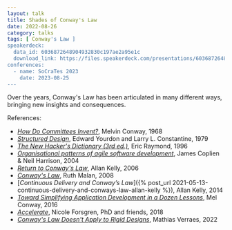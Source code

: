 ```yaml
---
layout: talk
title: Shades of Conway's Law
date: 2022-08-26
category: talks
tags: [ Conway's Law ]
speakerdeck:
  data_id: 6036872648904932830c197ae2a95e1c
  download_link: https://files.speakerdeck.com/presentations/6036872648904932830c197ae2a95e1c/Shades_of_Conway_s_Law.pdf
conferences:
  - name: SoCraTes 2023
    date: 2023-08-25
---
```


Over the years, Conway's Law has been articulated in many different ways, bringing new insights and consequences.

References:

- [*How Do Committees Invent?*](https://www.melconway.com/Home/Committees_Paper.html), Melvin Conway, 1968
- [*Structured Design*](https://www.goodreads.com/book/show/946145.Structured_Design), Edward Yourdon and Larry L. Constantine, 1979
- [*The New Hacker's Dictionary (3rd ed.)*](https://www.gutenberg.org/files/3008/3008-h/3008-h.htm), Eric Raymond, 1996
- [*Organisational patterns of agile software development*](https://www.goodreads.com/book/show/756250.Organizational_Patterns_of_Agile_Software_Development), James Coplien & Neil Harrison, 2004
- [*Return to Conway's Law*](https://www.allankellyassociates.co.uk/archives/1169/return-to-conways-law/), Allan Kelly, 2006
- [*Conway's Law*](https://web.archive.org/web/20181022001505/http://traceinthesand.com:80/blog/2008/02/13/conways-law/), Ruth Malan, 2008
- [*Continuous Delivery and Conway’s Law*]({% post_url 2021-05-13-continuous-delivery-and-conways-law-allan-kelly %}), Allan Kelly, 2014
- [*Toward Simplifying Application Development in a Dozen Lessons*](http://melconway.com/Home/pdf/simplify.pdf), Mel Conway, 2016
- [*Accelerate*](https://www.goodreads.com/pl/book/show/35747076), Nicole Forsgren, PhD and friends, 2018
- [*Conway's Law Doesn't Apply to Rigid Designs*](https://verraes.net/2022/05/conways-law-vs-rigid-designs/), Mathias Verraes, 2022
